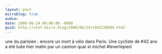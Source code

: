 ```yaml
---
layout: post
microblog: true
audio: 
date: 2008-06-24 00:00:00 -0000
guid: http://xtof.micro.blog/2008/06/24/t842238894.html
---
```

une du parisien : encore un mort à vélo dans Paris. Une cycliste de #42 ans a été tuée hier matin par un camion quai st michel #leverlepied
